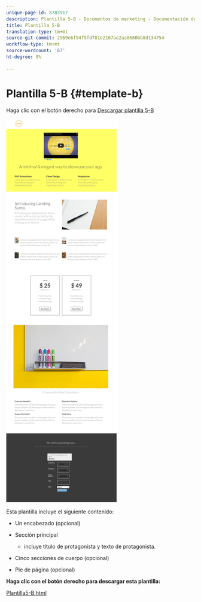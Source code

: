```yaml
---
unique-page-id: 8783917
description: Plantilla 5-B - Documentos de marketing - Documentación del producto
title: Plantilla 5-B
translation-type: tm+mt
source-git-commit: 2969e6f94f5fd781e2167ae2aa8680bb8d134754
workflow-type: tm+mt
source-wordcount: '67'
ht-degree: 0%

---
```



# Plantilla 5-B {#template-b}

Haga clic con el botón derecho para [Descargar plantilla 5-B](http://docs.marketo.com/download/attachments/8783917/template-5b.html?version=1&amp;modificationdate=1437692940000&amp;api=v2)

![](assets/template5-b1.png)

Esta plantilla incluye el siguiente contenido:

* Un encabezado (opcional)
* Sección principal

   * incluye título de protagonista y texto de protagonista.

* Cinco secciones de cuerpo (opcional)
* Pie de página (opcional)

**Haga clic con el botón derecho para descargar esta plantilla:**

[Plantilla5-B.html](http://docs.marketo.com/download/attachments/8783917/template-5b.html?version=1&amp;modificationdate=1437692940000&amp;api=v2)
